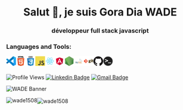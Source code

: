 <h1 align="center">Salut 👋, je suis Gora Dia WADE</h1>
<h3 align="center">développeur full stack javascript</h3>

### Languages and Tools:

<img align="left" alt="Visual Studio Code" width="26px" src="https://raw.githubusercontent.com/github/explore/80688e429a7d4ef2fca1e82350fe8e3517d3494d/topics/visual-studio-code/visual-studio-code.png" />
<img align="left" alt="HTML5" width="26px" src="https://raw.githubusercontent.com/github/explore/80688e429a7d4ef2fca1e82350fe8e3517d3494d/topics/html/html.png" />
<img align="left" alt="CSS3" width="26px" src="https://raw.githubusercontent.com/github/explore/80688e429a7d4ef2fca1e82350fe8e3517d3494d/topics/css/css.png" />
<img align="left" alt="JavaScript" width="26px" src="https://raw.githubusercontent.com/github/explore/80688e429a7d4ef2fca1e82350fe8e3517d3494d/topics/javascript/javascript.png" />
<img align="left" alt="React" width="26px" src="https://raw.githubusercontent.com/github/explore/80688e429a7d4ef2fca1e82350fe8e3517d3494d/topics/react/react.png" />
<img align="left" alt="Angular" width="26px" src="https://raw.githubusercontent.com/github/explore/80688e429a7d4ef2fca1e82350fe8e3517d3494d/topics/angular/angular.png" />
<img align="left" alt="Node.js" width="26px" src="https://raw.githubusercontent.com/github/explore/80688e429a7d4ef2fca1e82350fe8e3517d3494d/topics/nodejs/nodejs.png" />
<img align="left" alt="MySQL" width="26px" src="https://raw.githubusercontent.com/github/explore/80688e429a7d4ef2fca1e82350fe8e3517d3494d/topics/mysql/mysql.png" />
<img align="left" alt="Git" width="26px" src="https://raw.githubusercontent.com/github/explore/80688e429a7d4ef2fca1e82350fe8e3517d3494d/topics/git/git.png" />
<img align="left" alt="GitHub" width="26px" src="https://raw.githubusercontent.com/github/explore/78df643247d429f6cc873026c0622819ad797942/topics/github/github.png" />
<img align="left" alt="Terminal" width="26px" src="https://raw.githubusercontent.com/github/explore/80688e429a7d4ef2fca1e82350fe8e3517d3494d/topics/terminal/terminal.png" />







<br /><br />

![Profile Views](https://komarev.com/ghpvc/?username=Wade1508&color=brightgreen)
[![Linkedin Badge](https://img.shields.io/badge/-Gora%20Dia%20Wade-blue?style=flat&logo=Linkedin&logoColor=white&link=https://www.linkedin.com/in/gora-dia-wade-324575253/)](https://www.linkedin.com/in/gora-dia-wade-324575253/)
[![Gmail Badge](https://img.shields.io/badge/-Gora%20Dia%20Wade-c14438?style=flat&logo=Gmail&logoColor=white&link=mailto:goradia1508@gmail.com)](mailto:goradia1508@gmail.com)


![WADE Banner](https://github.com/user-attachments/assets/cdb85c37-3622-4d5a-95b0-65505cabc9fa)




<p><img align="left" src="https://github-readme-stats.vercel.app/api/top-langs?username=wade1508&show_icons=true&locale=fr&layout=compact" alt="wade1508" /></p>

<p> <img align="center" src="https://github-readme-stats.vercel.app/api?username=wade1508&show_icons=true&locale=fr" alt="wade1508" /></p>



